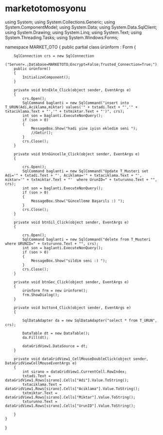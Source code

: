 # marketotomosyonu
using System;
using System.Collections.Generic;
using System.ComponentModel;
using System.Data;
using System.Data.SqlClient;
using System.Drawing;
using System.Linq;
using System.Text;
using System.Threading.Tasks;
using System.Windows.Forms;

namespace MARKET_OTO
{
    public partial class ürünform : Form
    {

        SqlConnection crs = new SqlConnection
      ("Server=.;Database=MARKETOTO;Encrypt=False;Trusted_Connection=True;");
        public ürünform()
        {
            InitializeComponent();
        }

        private void btnEkle_Click(object sender, EventArgs e)
        {
            crs.Open();
            SqlCommand baglanti = new SqlCommand("insert into T_URUN(Adi,Aciklama,miktar) values('" + txtadi.Text + "','" + txtaciklama.Text + "','" + txtmiktar.Text + "')", crs);
            int son = baglanti.ExecuteNonQuery();
            if (son > 0)
            {
                MessageBox.Show("hadi yine iyisn ekledim seni ");
                //Getir();
            }
            crs.Close();
        }

        private void btnGüncelle_Click(object sender, EventArgs e)
        {

            crs.Open();
            SqlCommand baglanti = new SqlCommand("Update T_Musteri set Adi='" + txtadi.Text + "', Aciklama='" + txtaciklama.Text + "', miktar='" + txtmiktar.Text + "'  where UrunID=" + txturunno.Text + "", crs);
            int son = baglanti.ExecuteNonQuery();
            if (son > 0)
            {
                MessageBox.Show("Güncelleme Başarılı :) ");
            }
            crs.Close();
        }

        private void btnSil_Click(object sender, EventArgs e)
        {

            crs.Open();
            SqlCommand baglanti = new SqlCommand("delete from T_Musteri where URUNID=" + txturunno.Text + "", crs);
            int son = baglanti.ExecuteNonQuery();
            if (son > 0)
            {
                MessageBox.Show("sildim seni :) ");
            }
            crs.Close();
        }

        private void btnGec_Click(object sender, EventArgs e)
        {
            ürünform frm = new ürünform();
            frm.ShowDialog();
        }

        private void button4_Click(object sender, EventArgs e)
        {

            SqlDataAdapter da = new SqlDataAdapter("select * from T_URUN", crs);

            DataTable dt = new DataTable();
            da.Fill(dt);

            dataGridView1.DataSource = dt;
        }

        private void dataGridView1_CellMouseDoubleClick(object sender, DataGridViewCellMouseEventArgs e)
        {
            int sirano = dataGridView1.CurrentCell.RowIndex;
            txtadi.Text = dataGridView1.Rows[sirano].Cells["Adi"].Value.ToString();
            txtaciklama.Text = dataGridView1.Rows[sirano].Cells["Aciklama"].Value.ToString();
            txtmiktar.Text = dataGridView1.Rows[sirano].Cells["Miktar"].Value.ToString();
            txturunno.Text = dataGridView1.Rows[sirano].Cells["UrunID"].Value.ToString();

        }
    }
}
